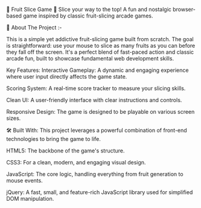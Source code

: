 🍓 Fruit Slice Game 🍉
Slice your way to the top! A fun and nostalgic browser-based game inspired by classic fruit-slicing arcade games.

🚀 About The Project :-

This is a simple yet addictive fruit-slicing game built from scratch. The goal is straightforward: use your mouse to slice as many fruits as you can before they fall off the screen. It's a perfect blend of fast-paced action and classic arcade fun, built to showcase fundamental web development skills.

Key Features:
Interactive Gameplay: A dynamic and engaging experience where user input directly affects the game state.

Scoring System: A real-time score tracker to measure your slicing skills.

Clean UI: A user-friendly interface with clear instructions and controls.

Responsive Design: The game is designed to be playable on various screen sizes.

🛠️ Built With:
This project leverages a powerful combination of front-end technologies to bring the game to life.

HTML5: The backbone of the game's structure.

CSS3: For a clean, modern, and engaging visual design.

JavaScript: The core logic, handling everything from fruit generation to mouse events.

jQuery: A fast, small, and feature-rich JavaScript library used for simplified DOM manipulation.
